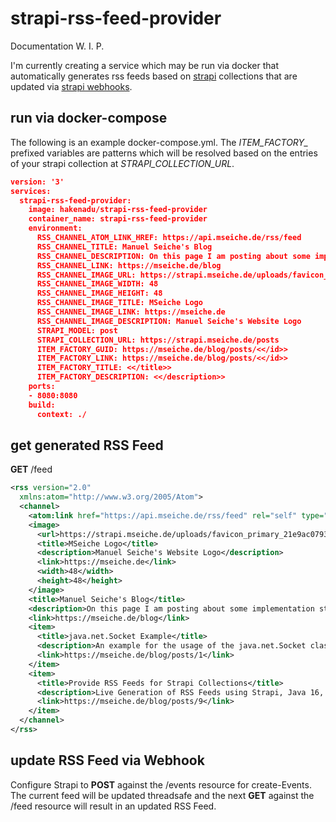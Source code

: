 # strapi-rss-feed-provider
Documentation W. I. P.

I'm currently creating a service which may be run via docker that automatically generates rss feeds based on [strapi](https://strapi.io/) collections that are updated via [strapi webhooks](https://strapi.gitee.io/documentation/v3.x/concepts/webhooks.html).

## run via docker-compose
The following is an example docker-compose.yml.
The *ITEM_FACTORY_* prefixed variables are patterns which will be resolved based on the entries of your strapi collection at *STRAPI_COLLECTION_URL*.

```json
version: '3'
services:
  strapi-rss-feed-provider:
    image: hakenadu/strapi-rss-feed-provider
    container_name: strapi-rss-feed-provider
    environment:
      RSS_CHANNEL_ATOM_LINK_HREF: https://api.mseiche.de/rss/feed
      RSS_CHANNEL_TITLE: Manuel Seiche's Blog
      RSS_CHANNEL_DESCRIPTION: On this page I am posting about some implementation stuff. Because I'm much more of a developer than an author, you'll often see code samples or even interactive UI components for demonstration purposes.
      RSS_CHANNEL_LINK: https://mseiche.de/blog
      RSS_CHANNEL_IMAGE_URL: https://strapi.mseiche.de/uploads/favicon_primary_21e9ac0793.png
      RSS_CHANNEL_IMAGE_WIDTH: 48
      RSS_CHANNEL_IMAGE_HEIGHT: 48
      RSS_CHANNEL_IMAGE_TITLE: MSeiche Logo
      RSS_CHANNEL_IMAGE_LINK: https://mseiche.de
      RSS_CHANNEL_IMAGE_DESCRIPTION: Manuel Seiche's Website Logo
      STRAPI_MODEL: post
      STRAPI_COLLECTION_URL: https://strapi.mseiche.de/posts
      ITEM_FACTORY_GUID: https://mseiche.de/blog/posts/<</id>>
      ITEM_FACTORY_LINK: https://mseiche.de/blog/posts/<</id>>
      ITEM_FACTORY_TITLE: <</title>>
      ITEM_FACTORY_DESCRIPTION: <</description>>
    ports:
    - 8080:8080
    build:
      context: ./
```

## get generated RSS Feed
**GET** /feed

```xml
<rss version="2.0"
  xmlns:atom="http://www.w3.org/2005/Atom">
  <channel>
    <atom:link href="https://api.mseiche.de/rss/feed" rel="self" type="application/rss+xml"/>
    <image>
      <url>https://strapi.mseiche.de/uploads/favicon_primary_21e9ac0793.png</url>
      <title>MSeiche Logo</title>
      <description>Manuel Seiche's Website Logo</description>
      <link>https://mseiche.de</link>
      <width>48</width>
      <height>48</height>
    </image>
    <title>Manuel Seiche's Blog</title>
    <description>On this page I am posting about some implementation stuff. Because I'm much more of a developer than an author, you'll often see code samples or even interactive UI components for demonstration purposes.</description>
    <link>https://mseiche.de/blog</link>
    <item>
      <title>java.net.Socket Example</title>
      <description>An example for the usage of the java.net.Socket class to communicate between client and server using the transmission control protocol</description>
      <link>https://mseiche.de/blog/posts/1</link>
    </item>
    <item>
      <title>Provide RSS Feeds for Strapi Collections</title>
      <description>Live Generation of RSS Feeds using Strapi, Java 16, Spring Boot and Docker</description>
      <link>https://mseiche.de/blog/posts/9</link>
    </item>
  </channel>
</rss>
```

## update RSS Feed via Webhook
Configure Strapi to **POST** against the /events resource for create-Events.
The current feed will be updated threadsafe and the next **GET** against the /feed resource will result in an updated RSS Feed.
